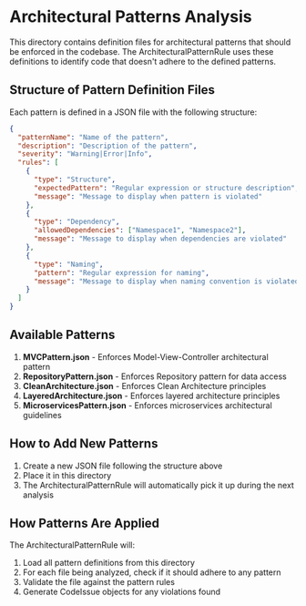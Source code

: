 # Architectural Patterns Analysis

This directory contains definition files for architectural patterns that should be enforced in the codebase. The ArchitecturalPatternRule uses these definitions to identify code that doesn't adhere to the defined patterns.

## Structure of Pattern Definition Files

Each pattern is defined in a JSON file with the following structure:

```json
{
  "patternName": "Name of the pattern",
  "description": "Description of the pattern",
  "severity": "Warning|Error|Info",
  "rules": [
    {
      "type": "Structure",
      "expectedPattern": "Regular expression or structure description",
      "message": "Message to display when pattern is violated"
    },
    {
      "type": "Dependency",
      "allowedDependencies": ["Namespace1", "Namespace2"],
      "message": "Message to display when dependencies are violated"
    },
    {
      "type": "Naming",
      "pattern": "Regular expression for naming",
      "message": "Message to display when naming convention is violated"
    }
  ]
}
```

## Available Patterns

1. **MVCPattern.json** - Enforces Model-View-Controller architectural pattern
2. **RepositoryPattern.json** - Enforces Repository pattern for data access
3. **CleanArchitecture.json** - Enforces Clean Architecture principles
4. **LayeredArchitecture.json** - Enforces layered architecture principles
5. **MicroservicesPattern.json** - Enforces microservices architectural guidelines

## How to Add New Patterns

1. Create a new JSON file following the structure above
2. Place it in this directory
3. The ArchitecturalPatternRule will automatically pick it up during the next analysis

## How Patterns Are Applied

The ArchitecturalPatternRule will:
1. Load all pattern definitions from this directory
2. For each file being analyzed, check if it should adhere to any pattern
3. Validate the file against the pattern rules
4. Generate CodeIssue objects for any violations found